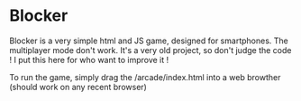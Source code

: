 # Blocker
Blocker is a very simple html and JS game, designed for smartphones. The multiplayer mode don't work. It's a very old project, so don't judge the code !
I put this here for who want to improve it !

To run the game, simply drag the /arcade/index.html into a web browther (should work on any recent browser)
